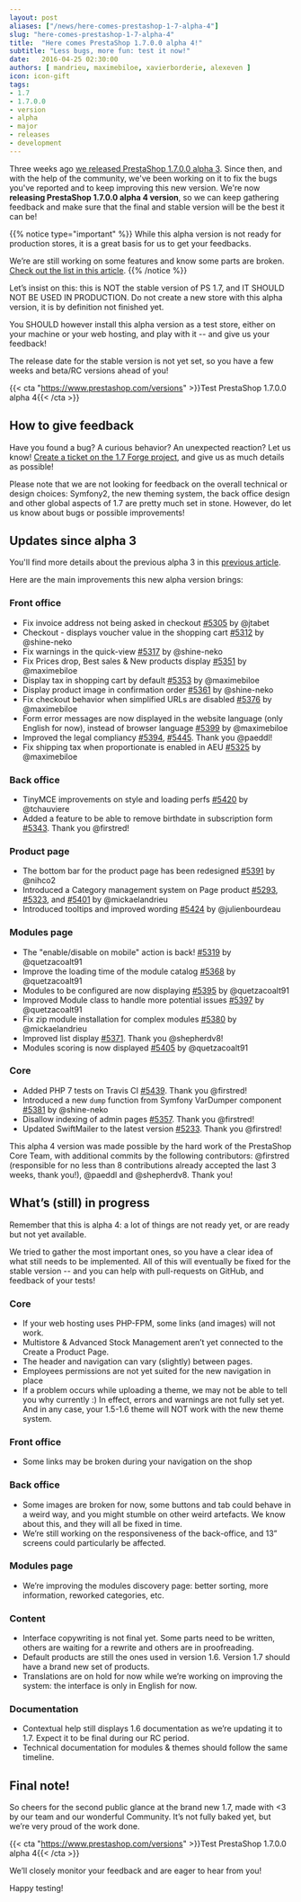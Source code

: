```yaml
---
layout: post
aliases: ["/news/here-comes-prestashop-1-7-alpha-4"]
slug: "here-comes-prestashop-1-7-alpha-4"
title:  "Here comes PrestaShop 1.7.0.0 alpha 4!"
subtitle: "Less bugs, more fun: test it now!"
date:   2016-04-25 02:30:00
authors: [ mandrieu, maximebiloe, xavierborderie, alexeven ]
icon: icon-gift
tags:
- 1.7
- 1.7.0.0
- version
- alpha
- major
- releases
- development
---
```


Three weeks ago [we released PrestaShop 1.7.0.0 alpha 3](http://build.prestashop.com/news/prestashop-1-7-alpha-3-is-here/). Since then, and with the help of the community, we've been working on it to fix the bugs you've reported and to keep improving this new version. We're now **releasing PrestaShop 1.7.0.0 alpha 4 version**, so we can keep gathering feedback and make sure that the final and stable version will be the best it can be!



{{% notice type="important" %}}
While this alpha version is not ready for production stores, it is a great basis for us to get your feedbacks.

We’re are still working on some features and know some parts are broken. [Check out the list in this article](/news/prestashop-1-7-alpha-3-is-here/#whats-in-progress).
{{% /notice %}}

Let’s insist on this: this is NOT the stable version of PS 1.7, and IT SHOULD NOT BE USED IN PRODUCTION. Do not create a new store with this alpha version, it is by definition not finished yet.

You SHOULD however install this alpha version as a test store, either on your machine or your web hosting, and play with it -- and give us your feedback!

The release date for the stable version is not yet set, so you have a few weeks and beta/RC versions ahead of you!

{{< cta "https://www.prestashop.com/versions" >}}Test PrestaShop 1.7.0.0 alpha 4{{< /cta >}}


## How to give feedback

Have you found a bug? A curious behavior? An unexpected reaction? Let us know! [Create a ticket on the 1.7 Forge project](http://forge.prestashop.com/secure/CreateIssue!default.jspa?selectedProjectId=11322&issuetype=1), and give us as much details as possible!

Please note that we are not looking for feedback on the overall technical or design choices: Symfony2, the new theming system, the back office design and other global aspects of 1.7 are pretty much set in stone. However, do let us know about bugs or possible improvements!


## Updates since alpha 3

You'll find more details about the previous alpha 3 in this [previous article](http://build.prestashop.com/news/prestashop-1-7-alpha-3-is-here/).

Here are the main improvements this new alpha version brings:

### Front office
- Fix invoice address not being asked in checkout [#5305](https://github.com/PrestaShop/PrestaShop/pull/5305) by @jtabet
- Checkout - displays voucher value in the shopping cart [#5312](https://github.com/PrestaShop/PrestaShop/pull/5312) by @shine-neko
- Fix warnings in the quick-view  [#5317](https://github.com/PrestaShop/PrestaShop/pull/5317) by @shine-neko
- Fix Prices drop, Best sales & New products display [#5351](https://github.com/PrestaShop/PrestaShop/pull/5351) by @maximebiloe
- Display tax in shopping cart by default [#5353](https://github.com/PrestaShop/PrestaShop/pull/5353) by @maximebiloe
- Display product image in confirmation order [#5361](https://github.com/PrestaShop/PrestaShop/pull/5361) by @shine-neko
- Fix checkout behavior when simplified URLs are disabled [#5376](https://github.com/PrestaShop/PrestaShop/pull/5376) by @maximebiloe
- Form error messages are now displayed in the website language (only English for now), instead of browser language  [#5399](https://github.com/PrestaShop/PrestaShop/pull/5399) by @maximebiloe
- Improved the legal compliancy [#5394](https://github.com/PrestaShop/PrestaShop/pull/5394), [#5445](https://github.com/PrestaShop/PrestaShop/pull/5445). Thank you @paeddl!
- Fix shipping tax when proportionate is enabled in AEU [#5325](https://github.com/PrestaShop/PrestaShop/pull/5325) by @maximebiloe


### Back office

- TinyMCE improvements on style and loading perfs [#5420](https://github.com/PrestaShop/PrestaShop/pull/5420) by @tchauviere
- Added a feature to be able to remove birthdate in subscription form [#5343](https://github.com/PrestaShop/PrestaShop/pull/5343). Thank you @firstred!


### Product page

- The bottom bar for the product page has been redesigned [#5391](https://github.com/PrestaShop/PrestaShop/pull/) by @nihco2
- Introduced a Category management system on Page product [#5293](https://github.com/PrestaShop/PrestaShop/pull/5293), [#5323](https://github.com/PrestaShop/PrestaShop/pull/5323), and [#5401](https://github.com/PrestaShop/PrestaShop/pull/5401) by @mickaelandrieu
- Introduced tooltips and improved wording [#5424](https://github.com/PrestaShop/PrestaShop/pull/5424) by @julienbourdeau


### Modules page

- The "enable/disable on mobile" action is back! [#5319](https://github.com/PrestaShop/PrestaShop/pull/5319) by @quetzacoalt91
- Improve the loading time of the module catalog [#5368](https://github.com/PrestaShop/PrestaShop/pull/5368) by @quetzacoalt91
- Modules to be configured are now displaying [#5395](https://github.com/PrestaShop/PrestaShop/pull/5395) by @quetzacoalt91
- Improved Module class to handle more potential issues [#5397](https://github.com/PrestaShop/PrestaShop/pull/5397) by @quetzacoalt91
- Fix zip module installation for complex modules [#5380](https://github.com/PrestaShop/PrestaShop/pull/5380) by @mickaelandrieu
- Improved list display [#5371](https://github.com/PrestaShop/PrestaShop/pull/5371). Thank you @shepherdv8!
- Modules scoring is now displayed [#5405](https://github.com/PrestaShop/PrestaShop/pull/5405) by @quetzacoalt91


### Core
- Added PHP 7 tests on Travis CI [#5439](https://github.com/PrestaShop/PrestaShop/pull/5439). Thank you @firstred!
- Introduced a new `dump` function from Symfony VarDumper component [#5381](https://github.com/PrestaShop/PrestaShop/pull/5381) by @shine-neko
- Disallow indexing of admin pages [#5357](https://github.com/PrestaShop/PrestaShop/pull/5357). Thank you @firstred!
- Updated SwiftMailer to the latest version [#5233](https://github.com/PrestaShop/PrestaShop/pull/5233). Thank you @firstred!

This alpha 4 version was made possible by the hard work of the PrestaShop Core Team, with additional commits by the following contributors: @firstred (responsible for no less than 8 contributions already accepted the last 3 weeks, thank you!), @paeddl and @shepherdv8. Thank you!



## What’s (still) in progress

Remember that this is alpha 4: a lot of things are not ready yet, or are ready but not yet available.

We tried to gather the most important ones, so you have a clear idea of what still needs to be implemented. All of this will eventually be fixed for the stable version -- and you can help with pull-requests on GitHub, and feedback of your tests!


### Core

* If your web hosting uses PHP-FPM, some links (and images) will not work.
* Multistore & Advanced Stock Management aren’t yet connected to the Create a Product Page.
* The header and navigation can vary (slightly) between pages.
* Employees permissions are not yet suited for the new navigation in place
* If a problem occurs while uploading a theme, we may not be able to tell you why currently :) In effect, errors and warnings are not fully set yet. And in any case, your 1.5-1.6 theme will NOT work with the new theme system.


### Front office

* Some links may be broken during your navigation on the shop


### Back office

* Some images are broken for now, some buttons and tab could behave in a weird way, and you might stumble on other weird artefacts. We know about this, and they will all be fixed in time.
* We’re still working on the responsiveness of the back-office, and 13” screens could particularly be affected.


### Modules page

* We’re improving the modules discovery page: better sorting, more information, reworked categories, etc.


### Content

* Interface copywriting is not final yet. Some parts need to be written, others are waiting for a rewrite and others are in proofreading.
* Default products are still the ones used in version 1.6. Version 1.7 should have a brand new set of products.
* Translations are on hold for now while we’re working on improving the system: the interface is only in English for now.


### Documentation

* Contextual help still displays 1.6 documentation as we’re updating it to 1.7. Expect it to be final during our RC period.
* Technical documentation for modules & themes should follow the same timeline.


## Final note!

So cheers for the second public glance at the brand new 1.7, made with <3 by our team and our wonderful Community. It’s not fully baked yet, but we’re very proud of the work done.

{{< cta "https://www.prestashop.com/versions" >}}Test PrestaShop 1.7.0.0 alpha 4{{< /cta >}}

We’ll closely monitor your feedback and are eager to hear from you!

Happy testing!
